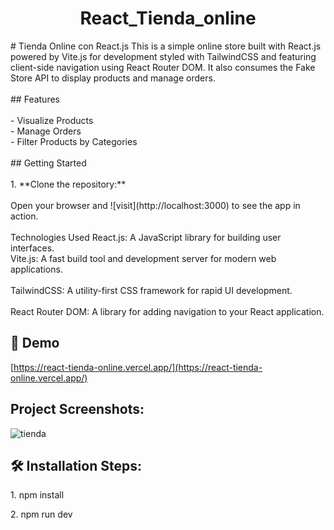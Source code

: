 
<h1 align="center" id="title">React_Tienda_online</h1>

<p id="description"># Tienda Online con React.js This is a simple online store built with React.js powered by Vite.js for development styled with TailwindCSS and featuring client-side navigation using React Router DOM. It also consumes the Fake Store API to display products and manage orders.<br><br>## Features<br><br>- Visualize Products<br>- Manage Orders<br>- Filter Products by Categories<br><br>## Getting Started<br><br>1. **Clone the repository:**<br><br>Open your browser and ![visit](http://localhost:3000)  to see the app in action.<br><br>Technologies Used React.js: A JavaScript library for building user interfaces.<br>Vite.js: A fast build tool and development server for modern web applications.<br><br>TailwindCSS: A utility-first CSS framework for rapid UI development.<br><br>React Router DOM: A library for adding navigation to your React application.</p>

<h2>🚀 Demo</h2>

[https://react-tienda-online.vercel.app/](https://react-tienda-online.vercel.app/)

<h2>Project Screenshots:</h2>

![tienda](https://github.com/marycib/React_Tienda_online/assets/61070408/4b98a950-994c-4666-8500-fd30c8ce9729)


<h2>🛠️ Installation Steps:</h2>

<p>1. npm install</p>

<p>2. npm run dev</p>
